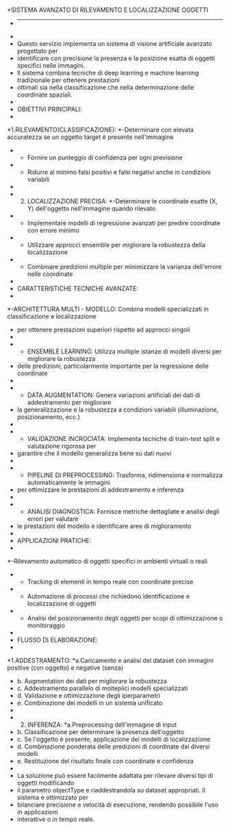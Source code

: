 ﻿
*SISTEMA AVANZATO DI RILEVAMENTO E LOCALIZZAZIONE OGGETTI
 * --------------------------------------------------------
 * 
 * Questo servizio implementa un sistema di visione artificiale avanzato progettato per 
 * identificare con precisione la presenza e la posizione esatta di oggetti specifici nelle immagini.
 * Il sistema combina tecniche di deep learning e machine learning tradizionale per ottenere prestazioni 
 * ottimali sia nella classificazione che nella determinazione delle coordinate spaziali.
 * 
 * OBIETTIVI PRINCIPALI:
 *
 *1.RILEVAMENTO(CLASSIFICAZIONE):
 *-Determinare con elevata accuratezza se un oggetto target è presente nell'immagine
 *    - Fornire un punteggio di confidenza per ogni previsione
 *    - Ridurre al minimo falsi positivi e falsi negativi anche in condizioni variabili
 *    
 * 2. LOCALIZZAZIONE PRECISA:
 *-Determinare le coordinate esatte (X, Y) dell'oggetto nell'immagine quando rilevato
 *    - Implementare modelli di regressione avanzati per predire coordinate con errore minimo
 *    - Utilizzare approcci ensemble per migliorare la robustezza della localizzazione
 *    - Combinare predizioni multiple per minimizzare la varianza dell'errore nelle coordinate
 * 
 * CARATTERISTICHE TECNICHE AVANZATE:
 *
 *-ARCHITETTURA MULTI - MODELLO: Combina modelli specializzati in classificazione e localizzazione
 *   per ottenere prestazioni superiori rispetto ad approcci singoli
 * 
 * - ENSEMBLE LEARNING: Utilizza multiple istanze di modelli diversi per migliorare la robustezza
 *   delle predizioni, particolarmente importante per la regressione delle coordinate
 * 
 * - DATA AUGMENTATION: Genera variazioni artificiali dei dati di addestramento per migliorare
 *   la generalizzazione e la robustezza a condizioni variabili (illuminazione, posizionamento, ecc.)
 * 
 * - VALIDAZIONE INCROCIATA: Implementa tecniche di train-test split e valutazione rigorosa per
 *   garantire che il modello generalizza bene su dati nuovi
 * 
 * - PIPELINE DI PREPROCESSING: Trasforma, ridimensiona e normalizza automaticamente le immagini
 *   per ottimizzare le prestazioni di addestramento e inferenza
 * 
 * - ANALISI DIAGNOSTICA: Fornisce metriche dettagliate e analisi degli errori per valutare
 *   le prestazioni del modello e identificare aree di miglioramento
 * 
 * APPLICAZIONI PRATICHE:
 *
 *-Rilevamento automatico di oggetti specifici in ambienti virtuali o reali
 * - Tracking di elementi in tempo reale con coordinate precise
 * - Automazione di processi che richiedono identificazione e localizzazione di oggetti
 * - Analisi del posizionamento degli oggetti per scopi di ottimizzazione o monitoraggio
 * 
 * FLUSSO DI ELABORAZIONE:
 *
 *1.ADDESTRAMENTO:
 *a.Caricamento e analisi del dataset con immagini positive (con oggetto) e negative (senza)
 *    b. Augmentation dei dati per migliorare la robustezza
 *    c. Addestramento parallelo di molteplici modelli specializzati
 *    d. Validazione e ottimizzazione degli iperparametri
 *    e. Combinazione dei modelli in un sistema unificato
 * 
 * 2. INFERENZA:
 *a.Preprocessing dell'immagine di input
 *    b. Classificazione per determinare la presenza dell'oggetto
 *    c. Se l'oggetto è presente, applicazione dei modelli di localizzazione
 *    d. Combinazione ponderata delle predizioni di coordinate dai diversi modelli
 *    e. Restituzione del risultato finale con coordinate e confidenza
 * 
 * La soluzione può essere facilmente adattata per rilevare diversi tipi di oggetti modificando
 * il parametro objectType e riaddestrandola su dataset appropriati. Il sistema è ottimizzato per
 * bilanciare precisione e velocità di esecuzione, rendendo possibile l'uso in applicazioni
 * interattive o in tempo reale.
